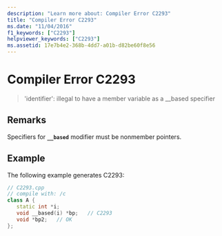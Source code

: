 ```yaml
---
description: "Learn more about: Compiler Error C2293"
title: "Compiler Error C2293"
ms.date: "11/04/2016"
f1_keywords: ["C2293"]
helpviewer_keywords: ["C2293"]
ms.assetid: 17e7b4e2-368b-4dd7-a01b-d82be60f8e56
---
```

# Compiler Error C2293

> 'identifier': illegal to have a member variable as a __based specifier

## Remarks

Specifiers for **`__based`** modifier must be nonmember pointers.

## Example

The following example generates C2293:

```cpp
// C2293.cpp
// compile with: /c
class A {
   static int *i;
   void __based(i) *bp;   // C2293
   void *bp2;   // OK
};
```
